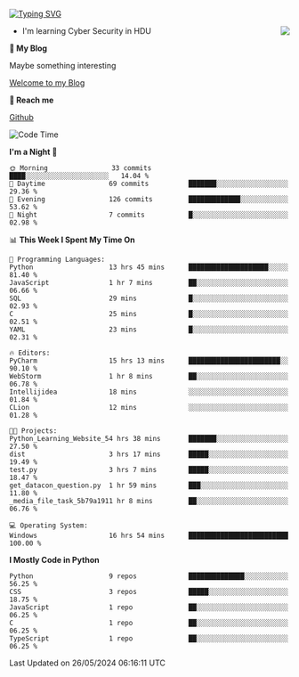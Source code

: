 [![Typing SVG](https://readme-typing-svg.herokuapp.com?font=Fira+Code&pause=1000&random=false&width=450&height=60&lines=Hello+%F0%9F%91%8B%F0%9F%8F%BB;I'm+JBNRZ)](https://git.io/typing-svg)

<a href="#">
  <img align="right" src="https://github-readme-stats.vercel.app/api?username=JBNRZ&show_icons=true&bg_color=15,f2f7fd,E0EAFC" />
</a>

- I'm learning Cyber Security in HDU

 **🌱 My Blog**

Maybe something interesting

[Welcome to my Blog](https://jbnrz.com.cn/)

 **💬 Reach me** 

[Github](https://github.com/JBNRZ)


<!--START_SECTION:waka-->
![Code Time](http://img.shields.io/badge/Code%20Time-505%20hrs%2016%20mins-blue)

**I'm a Night 🦉** 

```text
🌞 Morning                33 commits          ████░░░░░░░░░░░░░░░░░░░░░   14.04 % 
🌆 Daytime                69 commits          ███████░░░░░░░░░░░░░░░░░░   29.36 % 
🌃 Evening                126 commits         █████████████░░░░░░░░░░░░   53.62 % 
🌙 Night                  7 commits           █░░░░░░░░░░░░░░░░░░░░░░░░   02.98 % 
```


📊 **This Week I Spent My Time On** 

```text
💬 Programming Languages: 
Python                   13 hrs 45 mins      ████████████████████░░░░░   81.40 % 
JavaScript               1 hr 7 mins         ██░░░░░░░░░░░░░░░░░░░░░░░   06.66 % 
SQL                      29 mins             █░░░░░░░░░░░░░░░░░░░░░░░░   02.93 % 
C                        25 mins             █░░░░░░░░░░░░░░░░░░░░░░░░   02.51 % 
YAML                     23 mins             █░░░░░░░░░░░░░░░░░░░░░░░░   02.31 % 

🔥 Editors: 
PyCharm                  15 hrs 13 mins      ███████████████████████░░   90.10 % 
WebStorm                 1 hr 8 mins         ██░░░░░░░░░░░░░░░░░░░░░░░   06.78 % 
Intellijidea             18 mins             ░░░░░░░░░░░░░░░░░░░░░░░░░   01.84 % 
CLion                    12 mins             ░░░░░░░░░░░░░░░░░░░░░░░░░   01.28 % 

🐱‍💻 Projects: 
Python_Learning_Website_54 hrs 38 mins       ███████░░░░░░░░░░░░░░░░░░   27.50 % 
dist                     3 hrs 17 mins       █████░░░░░░░░░░░░░░░░░░░░   19.49 % 
test.py                  3 hrs 7 mins        █████░░░░░░░░░░░░░░░░░░░░   18.47 % 
get_datacon_question.py  1 hr 59 mins        ███░░░░░░░░░░░░░░░░░░░░░░   11.80 % 
_media_file_task_5b79a1911 hr 8 mins         ██░░░░░░░░░░░░░░░░░░░░░░░   06.76 % 

💻 Operating System: 
Windows                  16 hrs 54 mins      █████████████████████████   100.00 % 
```

**I Mostly Code in Python** 

```text
Python                   9 repos             ██████████████░░░░░░░░░░░   56.25 % 
CSS                      3 repos             █████░░░░░░░░░░░░░░░░░░░░   18.75 % 
JavaScript               1 repo              ██░░░░░░░░░░░░░░░░░░░░░░░   06.25 % 
C                        1 repo              ██░░░░░░░░░░░░░░░░░░░░░░░   06.25 % 
TypeScript               1 repo              ██░░░░░░░░░░░░░░░░░░░░░░░   06.25 % 
```




 Last Updated on 26/05/2024 06:16:11 UTC
<!--END_SECTION:waka-->
